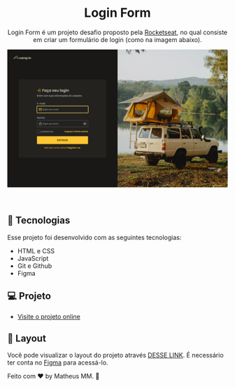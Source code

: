 <h1 align="center"> Login Form </h1>

<p align="center">
Login Form é um projeto desafio proposto pela <a href="https://www.rocketseat.com.br/">Rocketseat</a>, no qual consiste em criar um formulário de login (como na imagem abaixo).<br/>
</p>
<p align="center">
  <img alt="License" src="./assets/preview.png">
</p>

<br>

## 🚀 Tecnologias

Esse projeto foi desenvolvido com as seguintes tecnologias:

- HTML e CSS
- JavaScript
- Git e Github
- Figma

## 💻 Projeto

- [Visite o projeto online](https://theusmm.github.io/login-form/)

## 🔖 Layout

Você pode visualizar o layout do projeto através [DESSE LINK](https://www.figma.com/file/SX8XFyC5fAY09ai8Oykz0T/DD-%2F-Login-Form---CSS/duplicate). É necessário ter conta no [Figma](https://figma.com) para acessá-lo.

Feito com ♥ by Matheus MM. :wave: